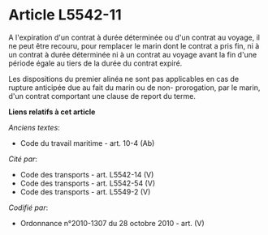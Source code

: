 # Article L5542-11

A l'expiration d'un contrat à durée déterminée ou d'un contrat au voyage, il ne peut être recouru, pour remplacer le marin
dont le contrat a pris fin, ni à un contrat à durée déterminée ni à un contrat au voyage avant la fin d'une période égale au
tiers de la durée du contrat expiré.

Les dispositions du premier alinéa ne sont pas applicables en cas de rupture anticipée due au fait du marin ou de non-
prorogation, par le marin, d'un contrat comportant une clause de report du terme.

**Liens relatifs à cet article**

_Anciens textes_:

  - Code du travail maritime - art. 10-4 (Ab)

_Cité par_:

  - Code des transports - art. L5542-14 (V)
  - Code des transports - art. L5542-54 (V)
  - Code des transports - art. L5549-2 (V)

_Codifié par_:

  - Ordonnance n°2010-1307 du 28 octobre 2010 - art. (V)
